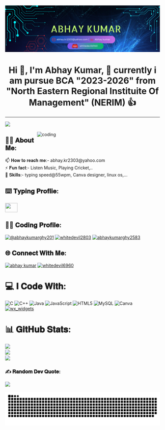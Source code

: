 ![logo](https://github.com/abhaykumar-0285/abhay-demo/blob/main/Blue%20Modern%20Company%20Slogan%20LinkedIn%20Banner_20240309_162350_0000.png)
<h1 align="center">Hi 👋, I'm Abhay Kumar, 🎯 currently i am pursue BCA "2023-2026" from "North Eastern Regional Instituite Of Management" (NERIM) 👍</h1>


---
[![](https://visitcount.itsvg.in/api?id=abhaykumar-0285&icon=5&color=9)](https://visitcount.itsvg.in)


<img align="right" alt="coding" width="400" src="https://camo.githubusercontent.com/19db51af5f90f1b152bc0b9078f5fe97053955be5074f03f17019c70345bdcdb/68747470733a2f2f6d69726f2e6d656469756d2e636f6d2f6d61782f313336302f302a37513379765349765f7430696f4a2d5a2e676966">


<h2 align="left">🙋‍♂️ 𝐀𝐛𝐨𝐮𝐭 𝐌𝐞:</h2>
<p align="left">
 📫 𝐇𝐨𝐰 𝐭𝐨 𝐫𝐞𝐚𝐜𝐡 𝐦𝐞:- abhay.kr2303@yahoo.com<br>
 ⚡ 𝐅𝐮𝐧 𝐟𝐚𝐜𝐭:- Listen Music, Playing Cricket,..<br>
 🌱 𝐒𝐤𝐢𝐥𝐥𝐬:- typing speed@55wpm, Canva designer, linux os,...

<h2 align="left">⌨️ 𝐓𝐲𝐩𝐢𝐧𝐠 𝐏𝐫𝐨𝐟𝐥𝐢𝐞:</h2>
<p align="left">
<a href="https://monkeytype.com/profile/white_devil12718" target="blank"><img align="center" src="https://pbs.twimg.com/card_img/1763810361902280704/weCqFLMD?format=jpg&name=900x900" alt="" height="30" width="40" /></a>


<h2 align="left">🧑‍💻 𝐂𝐨𝐝𝐢𝐧𝐠 𝐏𝐫𝐨𝐟𝐢𝐥𝐞:</h2>
<p align="left">
<a href="https://www.hackerrank.com/profile/abhaykumar_2003" target="blank"><img align="center" src="https://raw.githubusercontent.com/rahuldkjain/github-profile-readme-generator/master/src/images/icons/Social/hackerrank.svg" alt="@abhaykumarghy201" height="30" width="40" /></a>
<a href="https://codeforces.com/profile/Whitedevil2803" target="blank"><img align="center" src="https://raw.githubusercontent.com/rahuldkjain/github-profile-readme-generator/master/src/images/icons/Social/codeforces.svg" alt="whitedevil2803" height="30" width="40" /></a>
<a href="https://leetcode.com/white_devil9090" target="blank"><img align="center" src="https://raw.githubusercontent.com/rahuldkjain/github-profile-readme-generator/master/src/images/icons/Social/leet-code.svg" alt="abhaykumarghy2583" height="30" width="40" /></a>


<h2 align="left">🌐 𝐂𝐨𝐧𝐧𝐞𝐜𝐭 𝐖𝐢𝐭𝐡 𝐌𝐞:</h2>
<p align="left">
<a href="https://www.linkedin.com/in/abhay-kumar-117b4327b/" target="blank"><img align="center" src="https://raw.githubusercontent.com/rahuldkjain/github-profile-readme-generator/master/src/images/icons/Social/linked-in-alt.svg" alt="abhay kumar" height="30" width="40" /></a>
<a href="https://discord.gg/users/whitedevil6960" target="blank"><img align="center" src="https://raw.githubusercontent.com/rahuldkjain/github-profile-readme-generator/master/src/images/icons/Social/discord.svg" alt="whitedevil6960" height="30" width="40" /></a>
</p>

# 💻 𝐈 𝐂𝐨𝐝𝐞 𝐖𝐢𝐭𝐡:
![C](https://img.shields.io/badge/c-%2300599C.svg?style=flat&logo=c&logoColor=white) ![C++](https://img.shields.io/badge/c++-%2300599C.svg?style=flat&logo=c%2B%2B&logoColor=white) ![Java](https://img.shields.io/badge/java-%23ED8B00.svg?style=flat&logo=openjdk&logoColor=white) ![JavaScript](https://img.shields.io/badge/javascript-%23323330.svg?style=flat&logo=javascript&logoColor=%23F7DF1E) ![HTML5](https://img.shields.io/badge/html5-%23E34F26.svg?style=flat&logo=html5&logoColor=white) ![MySQL](https://img.shields.io/badge/mysql-%2300000f.svg?style=flat&logo=mysql&logoColor=white) ![Canva](https://img.shields.io/badge/Canva-%2300C4CC.svg?style=flat&logo=Canva&logoColor=white)
</a> <a href="https://www.wxwidgets.org/" target="_blank" rel="noreferrer"> <img src="https://upload.wikimedia.org/wikipedia/commons/b/bb/WxWidgets.svg" alt="wx_widgets" width="40" height="40"/> </a> </p>

# 📊 𝐆𝐢𝐭𝐇𝐮𝐛 𝐒𝐭𝐚𝐭𝐬:
![](https://github-readme-stats.vercel.app/api?username=ak-0283&theme=radical&hide_border=true&include_all_commits=true&count_private=true)<br/>
![](https://github-readme-streak-stats.herokuapp.com/?user=ak-0283&theme=radical&hide_border=true)<br/>
![](https://github-readme-stats.vercel.app/api/top-langs/?username=ak-0283&theme=radical&hide_border=true&include_all_commits=true&count_private=true&layout=compact)


### ✍️ 𝐑𝐚𝐧𝐝𝐨𝐦 𝐃𝐞𝐯 𝐐𝐮𝐨𝐭𝐞:
![](https://quotes-github-readme.vercel.app/api?type=horizontal&theme=radical)


<img src="https://raw.githubusercontent.com/Platane/snk/output/github-contribution-grid-snake.svg" alt="Snake animation"/>

###
